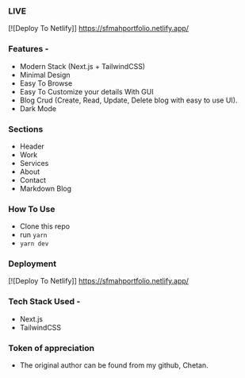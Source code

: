 
### LIVE
[![Deploy To Netlify]]
https://sfmahportfolio.netlify.app/

### Features - 

- Modern Stack (Next.js + TailwindCSS)
- Minimal Design
- Easy To Browse
- Easy To Customize your details With GUI
- Blog Crud (Create, Read, Update, Delete blog with easy to use UI).
- Dark Mode


### Sections

- Header
- Work
- Services
- About
- Contact
- Markdown Blog


### How To Use

- Clone this repo
- run `yarn`
- `yarn dev`


### Deployment
[![Deploy To Netlify]]
https://sfmahportfolio.netlify.app/


### Tech Stack Used - 
- Next.js
- TailwindCSS

### Token of appreciation 
- The original author can be found from my github, Chetan. 








